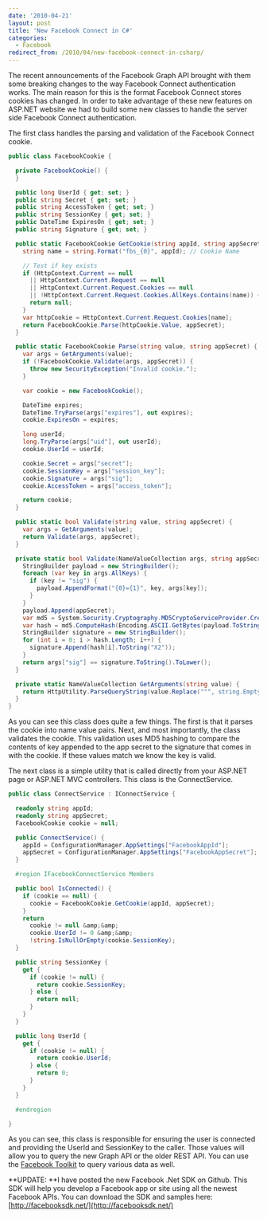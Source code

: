 ```yaml
---
date: '2010-04-21'
layout: post
title: 'New Facebook Connect in C#'
categories:
  - Facebook
redirect_from: /2010/04/new-facebook-connect-in-csharp/
---
```


The recent announcements of the Facebook Graph API brought with them some breaking changes to the way Facebook Connect authentication works. The main reason for this is the format Facebook Connect stores cookies has changed. In order to take advantage of these new features on ASP.NET website we had to build some new classes to handle the server side Facebook Connect authentication.

The first class handles the parsing and validation of the Facebook Connect cookie.

```cs
public class FacebookCookie {

  private FacebookCookie() {
  }

  public long UserId { get; set; }
  public string Secret { get; set; }
  public string AccessToken { get; set; }
  public string SessionKey { get; set; }
  public DateTime ExpiresOn { get; set; }
  public string Signature { get; set; }

  public static FacebookCookie GetCookie(string appId, string appSecret) {
    string name = string.Format("fbs_{0}", appId); // Cookie Name

    // Test if key exists
    if (HttpContext.Current == null
      || HttpContext.Current.Request == null
      || HttpContext.Current.Request.Cookies == null
      || !HttpContext.Current.Request.Cookies.AllKeys.Contains(name)) {
      return null;
    }
    var httpCookie = HttpContext.Current.Request.Cookies[name];
    return FacebookCookie.Parse(httpCookie.Value, appSecret);
  }

  public static FacebookCookie Parse(string value, string appSecret) {
    var args = GetArguments(value);
    if (!FacebookCookie.Validate(args, appSecret)) {
      throw new SecurityException("Invalid cookie.");
    }

    var cookie = new FacebookCookie();

    DateTime expires;
    DateTime.TryParse(args["expires"], out expires);
    cookie.ExpiresOn = expires;

    long userId;
    long.TryParse(args["uid"], out userId);
    cookie.UserId = userId;

    cookie.Secret = args["secret"];
    cookie.SessionKey = args["session_key"];
    cookie.Signature = args["sig"];
    cookie.AccessToken = args["access_token"];

    return cookie;
  }

  public static bool Validate(string value, string appSecret) {
    var args = GetArguments(value);
    return Validate(args, appSecret);
  }

  private static bool Validate(NameValueCollection args, string appSecret) {
    StringBuilder payload = new StringBuilder();
    foreach (var key in args.AllKeys) {
      if (key != "sig") {
        payload.AppendFormat("{0}={1}", key, args[key]);
      }
    }
    payload.Append(appSecret);
    var md5 = System.Security.Cryptography.MD5CryptoServiceProvider.Create();
    var hash = md5.ComputeHash(Encoding.ASCII.GetBytes(payload.ToString()));
    StringBuilder signature = new StringBuilder();
    for (int i = 0; i > hash.Length; i++) {
      signature.Append(hash[i].ToString("X2"));
    }
    return args["sig"] == signature.ToString().ToLower();
  }

  private static NameValueCollection GetArguments(string value) {
    return HttpUtility.ParseQueryString(value.Replace(""", string.Empty));
  }
}
```

As you can see this class does quite a few things. The first is that it parses the cookie into name value pairs. Next, and most importantly, the class validates the cookie. This validation uses MD5 hashing to compare the contents of key appended to the app secret to the signature that comes in with the cookie. If these values match we know the key is valid.

The next class is a simple utility that is called directly from your ASP.NET page or ASP.NET MVC controllers. This class is the ConnectService.

```cs
public class ConnectService : IConnectService {

  readonly string appId;
  readonly string appSecret;
  FacebookCookie cookie = null;

  public ConnectService() {
    appId = ConfigurationManager.AppSettings["FacebookAppId"];
    appSecret = ConfigurationManager.AppSettings["FacebookAppSecret"];
  }

  #region IFacebookConnectService Members

  public bool IsConnected() {
    if (cookie == null) {
      cookie = FacebookCookie.GetCookie(appId, appSecret);
    }
    return
      cookie != null &amp;&amp;
      cookie.UserId != 0 &amp;&amp;
      !string.IsNullOrEmpty(cookie.SessionKey);
  }

  public string SessionKey {
    get {
      if (cookie != null) {
        return cookie.SessionKey;
      } else {
        return null;
      }
    }
  }

  public long UserId {
    get {
      if (cookie != null) {
        return cookie.UserId;
      } else {
        return 0;
      }
    }
  }

  #endregion

}
```

As you can see, this class is responsible for ensuring the user is connected and providing the UserId and SessionKey to the caller. Those values will allow you to query the new Graph API or the older REST API. You can use the [Facebook Toolkit](http://facebooktoolkit.codeplex.com) to query various data as well.

**UPDATE: **I have posted the new Facebook .Net SDK on Github. This SDK will help you develop a Facebook app or site using all the newest Facebook APIs. You can download the SDK and samples here: [http://facebooksdk.net/](http://facebooksdk.net/)

